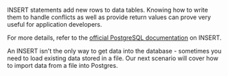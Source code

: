 INSERT statements add new rows to data tables. Knowing how to write them 
to handle conflicts as well as provide return values can prove very useful 
for application developers.

For more details, refer to the [official PostgreSQL documentation](https://www.postgresql.org/docs/current/sql-insert.html)
 on INSERT.

An INSERT isn't the only way to get data into the database - sometimes you 
need to load existing data stored in a file. Our next scenario will cover 
how to import data from a file into Postgres.
